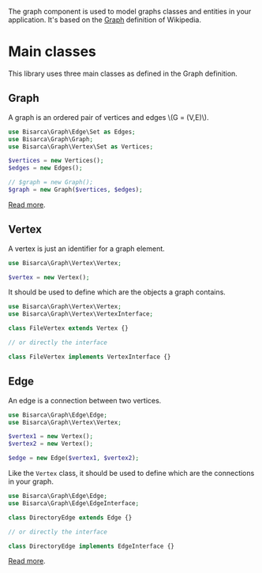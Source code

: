 The graph component is used to model graphs classes and entities in your
application.
It's based on the [Graph](https://en.wikipedia.org/wiki/Graph_(discrete_mathematics))
definition of Wikipedia.


Main classes
============

This library uses three main classes as defined in the Graph definition.


Graph
-----

A graph is an ordered pair of vertices and edges \\(G = (V,E)\\).

```php
use Bisarca\Graph\Edge\Set as Edges;
use Bisarca\Graph\Graph;
use Bisarca\Graph\Vertex\Set as Vertices;

$vertices = new Vertices();
$edges = new Edges();

// $graph = new Graph();
$graph = new Graph($vertices, $edges);
```

[Read more](graph.md).


Vertex
------

A vertex is just an identifier for a graph element.

```php
use Bisarca\Graph\Vertex\Vertex;

$vertex = new Vertex();
```

It should be used to define which are the objects a graph contains.

```php
use Bisarca\Graph\Vertex\Vertex;
use Bisarca\Graph\Vertex\VertexInterface;

class FileVertex extends Vertex {}

// or directly the interface

class FileVertex implements VertexInterface {}
```


Edge
----

An edge is a connection between two vertices.

```php
use Bisarca\Graph\Edge\Edge;
use Bisarca\Graph\Vertex\Vertex;

$vertex1 = new Vertex();
$vertex2 = new Vertex();

$edge = new Edge($vertex1, $vertex2);
```

Like the `Vertex` class, it should be used to define which are the connections
in your graph.

```php
use Bisarca\Graph\Edge\Edge;
use Bisarca\Graph\Edge\EdgeInterface;

class DirectoryEdge extends Edge {}

// or directly the interface

class DirectoryEdge implements EdgeInterface {}
```

[Read more](edge.md).
